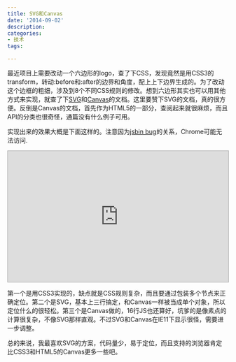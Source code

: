 ```yaml
---
title: SVG和Canvas
date: '2014-09-02'
description:
categories:
- 技术
tags:

---
```


最近项目上需要改动一个六边形的logo，查了下CSS，发现竟然是用CSS3的transform，转动:before和:after的边界和角度，配上上下边界生成的。为了改动这个边框的粗细，涉及到8个不同CSS规则的修改。想到六边形其实也可以用其他方式来实现，就查了下<a href="http://www.w3.org/TR/SVGTiny12/">SVG</a>和<a href="http://www.whatwg.org/specs/web-apps/current-work/">Canvas</a>的文档。这里要赞下SVG的文档，真的很方便。反倒是Canvas的文档，首先作为HTML5的一部分，查阅起来就很麻烦，而且API的分类也很奇怪，通篇没有什么例子可用。

实现出来的效果大概是下面这样的。注意因为<a href="https://github.com/jsbin/jsbin/issues/943">jsbin bug</a>的关系，Chrome可能无法访问.

<iframe src="http://jsbin.com/dayudo/1/embed?html,css,js,output" class="" id="" style="border: 1px solid rgb(170, 170, 170); width: 100%; min-height: 300px;"></iframe>

第一个是用CSS3实现的，缺点就是CSS规则复杂，而且要通过包装多个节点来正确定位。第二个是SVG，基本上三行搞定，和Canvas一样被当成单个对象，所以定位什么的很轻松。第三个是Canvas做的，16行JS也还算好，坑爹的是像素点的计算很复杂，不像SVG那样直观。不过SVG和Canvas在IE11下显示很怪，需要进一步调整。

总的来说，我最喜欢SVG的方案，代码量少，易于定位，而且支持的浏览器肯定比CSS3和HTML5的Canvas更多一些吧。
